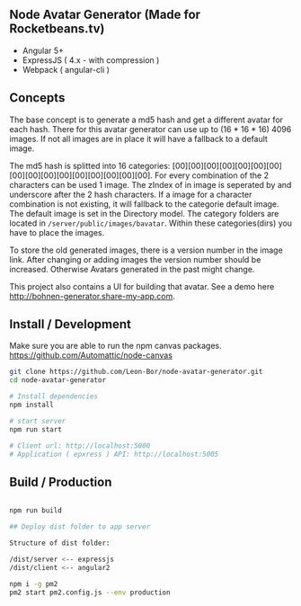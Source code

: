 ## Node Avatar Generator (Made for Rocketbeans.tv)

- Angular 5+
- ExpressJS ( 4.x - with compression )
- Webpack ( angular-cli )

## Concepts

The base concept is to generate a md5 hash and get a different avatar for each hash.
There for this avatar generator can use up to (16 * 16 * 16) 4096 images. If not all images are in place it will have a fallback to a default image. 

The md5 hash is splitted into 16 categories:
[00][00][00][00][00][00][00][00][00][00][00][00][00][00][00][00]. For every combination of the 2 characters can be used 1 image. The zIndex of in image is seperated by and underscore after the 2 hash characters. If a image for a character combination is not existing, it will fallback to the categorie default image. The default image is set in the Directory model. The category folders are located in `/server/public/images/bavatar`. Within these categories(dirs) you have to place the images.

To store the old generated images, there is a version number in the image link. After changing or adding images the version number should be increased. Otherwise Avatars generated in the past might change.

This project also contains a UI for building that avatar. See a demo here http://bohnen-generator.share-my-app.com.


## Install / Development

Make sure you are able to run the npm canvas packages.
https://github.com/Automattic/node-canvas

```bash
git clone https://github.com/Leon-Bor/node-avatar-generator.git
cd node-avatar-generator

# Install dependencies
npm install

# start server
npm run start

# Client url: http://localhost:5000
# Application ( epxress ) API: http://localhost:5005
```

## Build / Production

```bash

npm run build

## Deploy dist folder to app server

Structure of dist folder:

/dist/server <-- expressjs
/dist/client <-- angular2

npm i -g pm2
pm2 start pm2.config.js --env production

```

